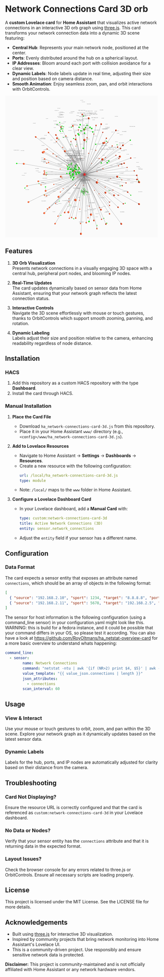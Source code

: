 # Network Connections Card 3D orb

A **custom Lovelace card** for **Home Assistant** that visualizes active network connections in an interactive 3D orb graph using [three.js](https://threejs.org/). This card transforms your network connection data into a dynamic 3D scene featuring:

- **Central Hub**: Represents your main network node, positioned at the center.
- **Ports**: Evenly distributed around the hub on a spherical layout.
- **IP Addresses**: Bloom around each port with collision avoidance for a clear view.
- **Dynamic Labels**: Node labels update in real time, adjusting their size and position based on camera distance.
- **Smooth Animation**: Enjoy seamless zoom, pan, and orbit interactions with OrbitControls.

![preview](images/preview.png)

## Features

1. **3D Orb Visualization**  
   Presents network connections in a visually engaging 3D space with a central hub, peripheral port nodes, and blooming IP nodes.

2. **Real-Time Updates**  
   The card updates dynamically based on sensor data from Home Assistant, ensuring that your network graph reflects the latest connection status.

3. **Interactive Controls**  
   Navigate the 3D scene effortlessly with mouse or touch gestures, thanks to OrbitControls which support smooth zooming, panning, and rotation.

4. **Dynamic Labeling**  
   Labels adjust their size and position relative to the camera, enhancing readability regardless of node distance.

## Installation

### HACS

1. Add this repository as a custom HACS repository with the type **Dashboard**.
2. Install the card through HACS.

### Manual Installation

1. **Place the Card File**  
   - Download `ha_network-connections-card-3d.js` from this repository.
   - Place it in your Home Assistant `www/` directory (e.g., `<config>/www/ha_network-connections-card-3d.js`).

2. **Add to Lovelace Resources**  
   - Navigate to Home Assistant → **Settings** → **Dashboards** → **Resources**.
   - Create a new resource with the following configuration:
     ```yaml
     url: /local/ha_network-connections-card-3d.js
     type: module
     ```
   - Note: `/local/` maps to the `www` folder in Home Assistant.

3. **Configure a Lovelace Dashboard Card**  
   - In your Lovelace dashboard, add a **Manual Card** with:
     ```yaml
     type: custom:network-connections-card-3d
     title: Active Network Connections (3D)
     entity: sensor.network_connections
     ```
   - Adjust the `entity` field if your sensor has a different name.

## Configuration

### Data Format

The card expects a sensor entity that exposes an attribute named `connections`, which should be an array of objects in the following format:

```json
[
  { "source": "192.168.2.10", "sport": 1234, "target": "8.8.8.8", "port": 443 },
  { "source": "192.168.2.11", "sport": 5678, "target": "192.168.2.5", "port": 80 }
]

```

The sensor for host information is the following configuration (using a command_line sensor) in your configuration.yaml might look like this. WARNING: this is build for a fedora instance, and it could be possible that your command differs in your OS, so please test it according. You can also have a look at https://github.com/RoyOltmans/ha_netstat-overview-card for a more basic overview to understand whats happening:

```YAML
command_line:
  - sensor:
        name: Network Connections
        command: "netstat -ntu | awk '{if (NR>2) print $4, $5}' | awk -F'[: ]+' '{print $(NF-3), $(NF-2), $(NF-1), $(NF)}' | grep -E '^[0-9]+\\.[0-9]+\\.[0-9]+\\.[0-9]+ [0-9]+ [0-9]+\\.[0-9]+\\.[0-9]+\\.[0-9]+ [0-9]+$' | jq -c -R '[inputs | capture(\"(?<source>[0-9.]+) (?<sport>[0-9]+) (?<target>[0-9.]+) (?<port>[0-9]+)\") | {source, sport: ( .sport | tonumber ), target, port: ( .port | tonumber )}] | {connections: .}'"
        value_template: "{{ value_json.connections | length }}"
        json_attributes:
          - connections
        scan_interval: 60
```

## Usage

### View & Interact
Use your mouse or touch gestures to orbit, zoom, and pan within the 3D scene. Explore your network graph as it dynamically updates based on the latest sensor data.

### Dynamic Labels
Labels for the hub, ports, and IP nodes are automatically adjusted for clarity based on their distance from the camera.

## Troubleshooting

### Card Not Displaying?
Ensure the resource URL is correctly configured and that the card is referenced as `custom:network-connections-card-3d` in your Lovelace dashboard.

### No Data or Nodes?
Verify that your sensor entity has the `connections` attribute and that it is returning data in the expected format.

### Layout Issues?
Check the browser console for any errors related to three.js or OrbitControls. Ensure all necessary scripts are loading properly.

## License
This project is licensed under the MIT License. See the LICENSE file for more details.

## Acknowledgements
- Built using [three.js](https://threejs.org/) for interactive 3D visualization.
- Inspired by community projects that bring network monitoring into Home Assistant's Lovelace UI.
- This is a community-driven project. Use responsibly and ensure sensitive network data is protected.

**Disclaimer:** This project is community-maintained and is not officially affiliated with Home Assistant or any network hardware vendors.
